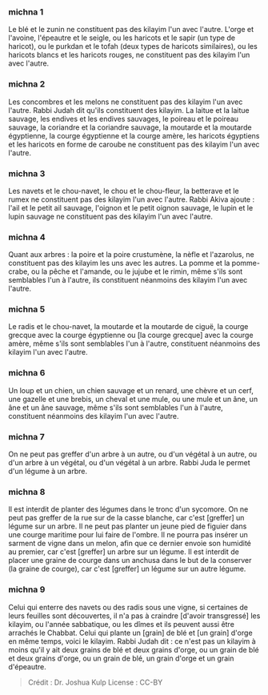
### michna 1
Le blé et le zunin ne constituent pas des kilayim l'un avec l'autre. L'orge et l'avoine, l'épeautre et le seigle, ou les haricots et le sapir (un type de haricot), ou le purkdan et le tofah (deux types de haricots similaires), ou les haricots blancs et les haricots rouges, ne constituent pas des kilayim l'un avec l'autre.

### michna 2
Les concombres et les melons ne constituent pas des kilayim l'un avec l'autre. Rabbi Judah dit qu'ils constituent des kilayim. La laitue et la laitue sauvage, les endives et les endives sauvages, le poireau et le poireau sauvage, la coriandre et la coriandre sauvage, la moutarde et la moutarde égyptienne, la courge égyptienne et la courge amère, les haricots égyptiens et les haricots en forme de caroube ne constituent pas des kilayim l'un avec l'autre.

### michna 3
Les navets et le chou-navet, le chou et le chou-fleur, la betterave et le rumex ne constituent pas des kilayim l'un avec l'autre. Rabbi Akiva ajoute : l'ail et le petit ail sauvage, l'oignon et le petit oignon sauvage, le lupin et le lupin sauvage ne constituent pas des kilayim l'un avec l'autre.

### michna 4
Quant aux arbres : la poire et la poire crustumène, la nèfle et l'azarolus, ne constituent pas des kilayim les uns avec les autres. La pomme et la pomme-crabe, ou la pêche et l'amande, ou le jujube et le rimin, même s'ils sont semblables l'un à l'autre, ils constituent néanmoins des kilayim l'un avec l'autre.

### michna 5
Le radis et le chou-navet, la moutarde et la moutarde de ciguë, la courge grecque avec la courge égyptienne ou [la courge grecque] avec la courge amère, même s'ils sont semblables l'un à l'autre, constituent néanmoins des kilayim l'un avec l'autre.

### michna 6
Un loup et un chien, un chien sauvage et un renard, une chèvre et un cerf, une gazelle et une brebis, un cheval et une mule, ou une mule et un âne, un âne et un âne sauvage, même s'ils sont semblables l'un à l'autre, constituent néanmoins des kilayim l'un avec l'autre.

### michna 7
On ne peut pas greffer d'un arbre à un autre, ou d'un végétal à un autre, ou d'un arbre à un végétal, ou d'un végétal à un arbre. Rabbi Juda le permet d'un légume à un arbre.

### michna 8
Il est interdit de planter des légumes dans le tronc d'un sycomore. On ne peut pas greffer de la rue sur de la casse blanche, car c'est [greffer] un légume sur un arbre. Il ne peut pas planter un jeune pied de figuier dans une courge maritime pour lui faire de l'ombre. Il ne pourra pas insérer un sarment de vigne dans un melon, afin que ce dernier envoie son humidité au premier, car c'est [greffer] un arbre sur un légume. Il est interdit de placer une graine de courge dans un anchusa dans le but de la conserver (la graine de courge), car c'est [greffer] un légume sur un autre légume.

### michna 9
Celui qui enterre des navets ou des radis sous une vigne, si certaines de leurs feuilles sont découvertes, il n'a pas à craindre [d'avoir transgressé] les kilayim, ou l'année sabbatique, ou les dîmes et ils peuvent aussi être arrachés le Chabbat. Celui qui plante un [grain] de blé et [un grain] d'orge en même temps, voici le kilayim. Rabbi Judah dit : ce n'est pas un kilayim à moins qu'il y ait deux grains de blé et deux grains d'orge, ou un grain de blé et deux grains d'orge, ou un grain de blé, un grain d'orge et un grain d'épeautre.

>Crédit : Dr. Joshua Kulp
>License : CC-BY